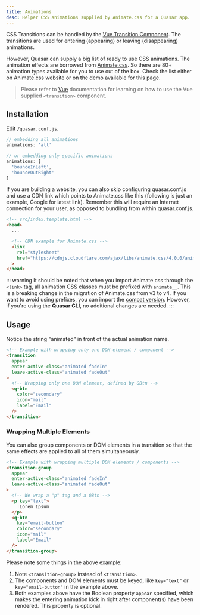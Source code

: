 ```yaml
---
title: Animations
desc: Helper CSS animations supplied by Animate.css for a Quasar app.
---
```


CSS Transitions can be handled by the [Vue Transition Component](https://vuejs.org/v2/guide/transitions.html). The transitions are used for entering (appearing) or leaving (disappearing) animations.

However, Quasar can supply a big list of ready to use CSS animations. The animation effects are borrowed from [Animate.css](https://animate.style/). So there are 80+ animation types available for you to use out of the box. Check the list either on Animate.css website or on the demo available for this page.

> Please refer to [Vue](https://vuejs.org/v2/guide/transitions.html)  documentation for learning on how to use the Vue supplied `<transition>` component.

## Installation
Edit `/quasar.conf.js`.
```js
// embedding all animations
animations: 'all'

// or embedding only specific animations
animations: [
  'bounceInLeft',
  'bounceOutRight'
]
```

If you are building a website, you can also skip configuring quasar.conf.js and use a CDN link which points to Animate.css like this (following is just an example, Google for latest link). Remember this will require an Internet connection for your user, as opposed to bundling from within quasar.conf.js.

```html
<!-- src/index.template.html -->
<head>
  ...

  <!-- CDN example for Animate.css -->
  <link
    rel="stylesheet"
    href="https://cdnjs.cloudflare.com/ajax/libs/animate.css/4.0.0/animate.min.css"
  >
</head>
```

::: warning
It should be noted that when you import Animate.css through the `<link>` tag, all animation CSS classes must be prefixed with `animate__`. This is a breaking change in the migration of Animate.css from v3 to v4. If you want to avoid using prefixes, you can import the [compat version](https://animate.style/#migration). However, if you're using the **Quasar CLI**, no additional changes are needed.
:::

## Usage
Notice the string "animated" in front of the actual animation name.
```html
<!-- Example with wrapping only one DOM element / component -->
<transition
  appear
  enter-active-class="animated fadeIn"
  leave-active-class="animated fadeOut"
>
  <!-- Wrapping only one DOM element, defined by QBtn -->
  <q-btn
    color="secondary"
    icon="mail"
    label="Email"
  />
</transition>
```

### Wrapping Multiple Elements
You can also group components or DOM elements in a transition so that the same effects are applied to all of them simultaneously.

```html
<!-- Example with wrapping multiple DOM elements / components -->
<transition-group
  appear
  enter-active-class="animated fadeIn"
  leave-active-class="animated fadeOut"
>
  <!-- We wrap a "p" tag and a QBtn -->
  <p key="text">
     Lorem Ipsum
  </p>
  <q-btn
    key="email-button"
    color="secondary"
    icon="mail"
    label="Email"
  />
</transition-group>
```

Please note some things in the above example:

1. Note `<transition-group>` instead of `<transition>`.
2. The components and DOM elements must be keyed, like `key="text"` or `key="email-button"` in the example above.
3. Both examples above have the Boolean property `appear` specified, which makes the entering animation kick in right after component(s) have been rendered. This property is optional.

